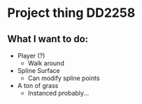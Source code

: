 # Project thing DD2258

## What I want to do:

- Player (?)
    - Walk around
- Spline Surface
    - Can modify spline points
- A ton of grass
    - Instanced probably...